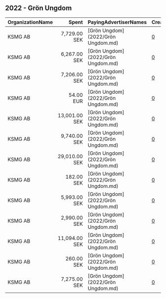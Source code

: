 ## 2022 - Grön Ungdom 
|OrganizationName|Spent|PayingAdvertiserNames|CreativeUrls|Impressions|Genders|AgeBrackets|CountryCodes|BillingAddresses|CandidateBallotInformation|
|:---|---:|:---|:---|---:|:---|:---|:---|:---|:---|
|KSMG AB|7,729.00 SEK|[Grön Ungdom](2022/Grön Ungdom.md)|[0](https://www.snap.com/political-ads/asset/95ae4527d94a1f787b9513799950083e20c2b74150be2763e055153c3fd0bb21?mediaType=mp4)|731,558||18-28|sweden|"Grevturegatan 11 A,Stockholm,11446,SE"||
|KSMG AB|6,267.00 SEK|[Grön Ungdom](2022/Grön Ungdom.md)|[0](https://www.snap.com/political-ads/asset/f93baffb561800b1936ff7c483febdbd2bdf9539ed4e30309b4c8a5204dffb7d?mediaType=mp4)|794,197||18-28|sweden|"Grevturegatan 11 A,Stockholm,11446,SE"||
|KSMG AB|7,206.00 SEK|[Grön Ungdom](2022/Grön Ungdom.md)|[0](https://www.snap.com/political-ads/asset/f1cd7661575e6d95b240b8ebb6aa6e8717dc9b4f3fd3eb8bcc773f970e7a7130?mediaType=mp4)|272,286||18-28|sweden|"Grevturegatan 11 A,Stockholm,11446,SE"||
|KSMG AB|54.00 EUR|[Grön Ungdom](2022/Grön Ungdom.md)|[0](https://www.snap.com/political-ads/asset/bef8c099ee247df3eb0da9d65050d9dd3b750d649a3799f5920ebeb7af6578ca?mediaType=jpg)|11,691||19+|sweden|"Grevturegatan 11 A,Stockholm,11446,SE"||
|KSMG AB|13,001.00 SEK|[Grön Ungdom](2022/Grön Ungdom.md)|[0](https://www.snap.com/political-ads/asset/8827aaf9d21b430fe9a9ea9ba75dd16f1e7b7cb09cf1e18b71b629911bfe4115?mediaType=mp4)|1,648,726||18-28|sweden|"Grevturegatan 11 A,Stockholm,11446,SE"||
|KSMG AB|9,740.00 SEK|[Grön Ungdom](2022/Grön Ungdom.md)|[0](https://www.snap.com/political-ads/asset/859997ef855f81b6298dc502e8a5237393d4dfa9aa5079029c8a73e180002f6a?mediaType=mp4)|1,243,221||18-28|sweden|"Grevturegatan 11 A,Stockholm,11446,SE"||
|KSMG AB|29,010.00 SEK|[Grön Ungdom](2022/Grön Ungdom.md)|[0](https://www.snap.com/political-ads/asset/d10b0d267713b85451022cd0e117e6ccd5f95611608db9edfaf332f97c444004?mediaType=mp4)|2,796,149||18-28|sweden|"Grevturegatan 11 A,Stockholm,11446,SE"||
|KSMG AB|182.00 SEK|[Grön Ungdom](2022/Grön Ungdom.md)|[0](https://www.snap.com/political-ads/asset/644d0abe65da31c0763f378f308328c787f89e92f7e8409e1de06aea2af80c95?mediaType=mp4)|16,906||18-28|sweden|"Grevturegatan 11 A,Stockholm,11446,SE"||
|KSMG AB|5,993.00 SEK|[Grön Ungdom](2022/Grön Ungdom.md)|[0](https://www.snap.com/political-ads/asset/4a4dcc7ba425daf6264db37b9524b1a9e4e4026e6d0b548e419af444cc03b3d8?mediaType=mp4)|563,570||18-28|sweden|"Grevturegatan 11 A,Stockholm,11446,SE"||
|KSMG AB|2,990.00 SEK|[Grön Ungdom](2022/Grön Ungdom.md)|[0](https://www.snap.com/political-ads/asset/44add44c0de37ef691fabb97ce026620478e470661a63747628069b7ee9776ec?mediaType=mp4)|150,421||18-28|sweden|"Grevturegatan 11 A,Stockholm,11446,SE"||
|KSMG AB|11,094.00 SEK|[Grön Ungdom](2022/Grön Ungdom.md)|[0](https://www.snap.com/political-ads/asset/b089c93a987ed4e0523967088d03ffb6a86a1b0be499776cbcd432c196c7c98c?mediaType=mp4)|453,971||18-28|sweden|"Grevturegatan 11 A,Stockholm,11446,SE"||
|KSMG AB|260.00 SEK|[Grön Ungdom](2022/Grön Ungdom.md)|[0](https://www.snap.com/political-ads/asset/68330f747709f77afdcd5122cfdfe488ac018280c77095625711a93ba44e9fa7?mediaType=mp4)|25,435||18-28|sweden|"Grevturegatan 11 A,Stockholm,11446,SE"||
|KSMG AB|7,275.00 SEK|[Grön Ungdom](2022/Grön Ungdom.md)|[0](https://www.snap.com/political-ads/asset/55821a124629df716faf2c2a97665d9d6930fea972e5e16fbdaa5c96feebf6a4?mediaType=mp4)|280,430||18-28|sweden|"Grevturegatan 11 A,Stockholm,11446,SE"||
